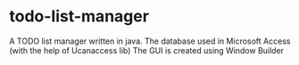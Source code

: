 # todo-list-manager
A TODO list manager written in java.
The database used in Microsoft Access (with the help of Ucanaccess lib)
The GUI is created using Window Builder
